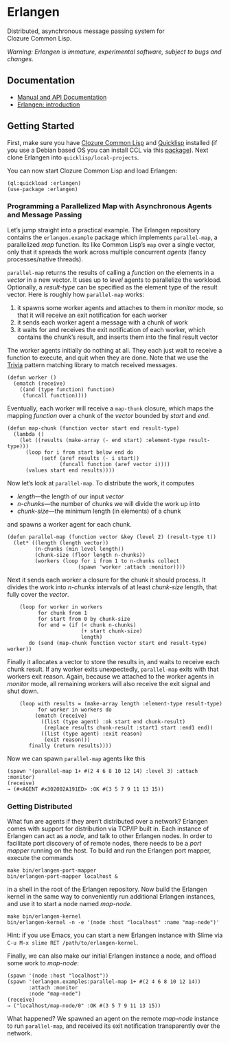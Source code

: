 # Erlangen

Distributed, asynchronous message passing system for Clozure Common Lisp.

_Warning: Erlangen is immature, experimental software, subject to bugs and
changes._

## Documentation

 * [Manual and API Documentation](http://mr.gy/software/erlangen/api.html)
 * [Erlangen: introduction](http://mr.gy/blog/erlangen-intro.html)

## Getting Started

First, make sure you have [Clozure Common Lisp](http://ccl.clozure.com/) and
[Quicklisp](https://www.quicklisp.org/) installed (if you use a Debian based OS
you can install CCL via this [package](http://mr.gy/blog/clozure-cl-deb.html)).
Next clone Erlangen into `quicklisp/local-projects`.

You can now start Clozure Common Lisp and load Erlangen:

```
(ql:quickload :erlangen)
(use-package :erlangen)
```

### Programming a Parallelized Map with Asynchronous Agents and Message Passing

Let’s jump straight into a practical example. The Erlangen repository contains
the `erlangen.example` package which implements `parallel-map`, a parallelized
*map* function. Its like Common Lisp’s `map` over a single vector, only that it
spreads the work across multiple concurrent *agents* (fancy processes/native
threads).

`parallel-map` returns the results of calling a *function* on the elements in a
*vector* in a new vector. It uses up to *level* agents to parallelize the
workload. Optionally, a *result-type* can be specified as the element type of
the result vector. Here is roughly how `parallel-map` works:

  1. it spawns some worker agents and attaches to them in *monitor* mode, so
     that it will receive an exit notification for each worker
  2. it sends each worker agent a message with a chunk of work
  3. it waits for and receives the exit notification of each worker, which
     contains the chunk’s result, and inserts them into the final result vector

The worker agents initially do nothing at all. They each just wait to receive a
function to execute, and quit when they are done. Note that we use the [Trivia](https://github.com/guicho271828/trivia)
pattern matching library to match received messages.

```
(defun worker ()
  (ematch (receive)
    ((and (type function) function)
     (funcall function))))
```

Eventually, each worker will receive a `map-thunk` closure, which maps the
mapping *function* over a chunk of the *vector* bounded by *start* and *end*.

```
(defun map-chunk (function vector start end result-type)
  (lambda ()
    (let ((results (make-array (- end start) :element-type result-type)))
      (loop for i from start below end do
           (setf (aref results (- i start))
                 (funcall function (aref vector i))))
      (values start end results))))
```

Now let’s look at `parallel-map`. To distribute the work, it computes

 - *length*—the length of our input *vector*
 - *n-chunks*—the number of chunks we will divide the work up into
 - *chunk-size*—the minimum length (in elements) of a chunk

and spawns a worker agent for each chunk.

```
(defun parallel-map (function vector &key (level 2) (result-type t))
  (let* ((length (length vector))
         (n-chunks (min level length))
         (chunk-size (floor length n-chunks))
         (workers (loop for i from 1 to n-chunks collect
                       (spawn 'worker :attach :monitor))))
```

Next it sends each worker a closure for the chunk it should process. It
divides the work into *n-chunks* intervals of at least *chunk-size* length,
that fully cover the *vector*.

```
    (loop for worker in workers
          for chunk from 1
          for start from 0 by chunk-size
          for end = (if (< chunk n-chunks)
                        (+ start chunk-size)
                        length)
       do (send (map-chunk function vector start end result-type) worker))
```

Finally it allocates a vector to store the results in, and waits to receive
each chunk result. If any worker exits unexpectedly, `parallel-map` exits with
that workers exit reason. Again, because we attached to the worker agents in
*monitor* mode, all remaining workers will also receive the exit signal and
shut down.

```
    (loop with results = (make-array length :element-type result-type)
          for worker in workers do
         (ematch (receive)
           ((list (type agent) :ok start end chunk-result)
            (replace results chunk-result :start1 start :end1 end))
           ((list (type agent) :exit reason)
            (exit reason)))
       finally (return results))))
```

Now we can spawn `parallel-map` agents like this

```
(spawn '(parallel-map 1+ #(2 4 6 8 10 12 14) :level 3) :attach :monitor)
(receive)
→ (#<AGENT #x302002A191ED> :OK #(3 5 7 9 11 13 15))
```

### Getting Distributed

What fun are agents if they aren’t distributed over a network? Erlangen comes
with support for distribution via TCP/IP built in. Each instance of Erlangen
can act as a *node*, and talk to other Erlangen nodes. In order to facilitate
port discovery of of remote nodes, there needs to be a *port mapper* running on
the host. To build and run the Erlangen port mapper, execute the commands

```
make bin/erlangen-port-mapper
bin/erlangen-port-mapper localhost &
```

in a shell in the root of the Erlangen repository. Now build the Erlangen
kernel in the same way to conveniently run additional Erlangen instances, and
use it to start a node named *map-node*.

```
make bin/erlangen-kernel
bin/erlangen-kernel -n -e '(node :host "localhost" :name "map-node")'
```

Hint: if you use Emacs, you can start a new Erlangen instance with Slime via
`C-u M-x slime RET /path/to/erlangen-kernel`.

Finally, we can also make our initial Erlangen instance a node, and offload
some work to *map-node*:

```
(spawn '(node :host "localhost"))
(spawn '(erlangen.examples:parallel-map 1+ #(2 4 6 8 10 12 14))
       :attach :monitor
       :node "map-node")
(receive)
→ ("localhost/map-node/0" :OK #(3 5 7 9 11 13 15))
```

What happened? We spawned an agent on the remote *map-node* instance to run
`parallel-map`, and received its exit notification transparently over the
network.
